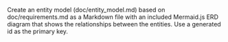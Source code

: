 Create an entity model (doc/entity_model.md) based on doc/requirements.md as a Markdown file with an included
Mermaid.js ERD diagram that shows the relationships between the entities.
Use a generated id as the primary key.